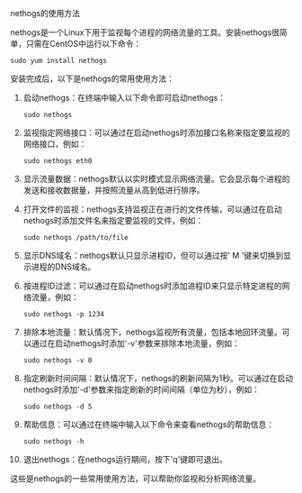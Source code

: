 nethogs的使用方法
nethogs是一个Linux下用于监视每个进程的网络流量的工具。安装nethogs很简单，只需在CentOS中运行以下命令：

```
sudo yum install nethogs
```

安装完成后，以下是nethogs的常用使用方法：

1. 启动nethogs：在终端中输入以下命令即可启动nethogs：

   ```
   sudo nethogs
   ```

2. 监视指定网络接口：可以通过在启动nethogs时添加接口名称来指定要监视的网络接口，例如：

   ```
   sudo nethogs eth0
   ```

3. 显示流量数据：nethogs默认以实时模式显示网络流量。它会显示每个进程的发送和接收数据量，并按照流量从高到低进行排序。

4. 打开文件的监视：nethogs支持监视正在进行的文件传输，可以通过在启动nethogs时添加文件名来指定要监视的文件，例如：

   ```
   sudo nethogs /path/to/file
   ```

5. 显示DNS域名：nethogs默认只显示进程ID，但可以通过按' M '键来切换到显示进程的DNS域名。

6. 按进程ID过滤：可以通过在启动nethogs时添加进程ID来只显示特定进程的网络流量，例如：

   ```
   sudo nethogs -p 1234
   ```

7. 排除本地流量：默认情况下，nethogs监视所有流量，包括本地回环流量。可以通过在启动nethogs时添加'-v'参数来排除本地流量，例如：

   ```
   sudo nethogs -v 0
   ```

8. 指定刷新时间间隔：默认情况下，nethogs的刷新间隔为1秒。可以通过在启动nethogs时添加'-d'参数来指定刷新的时间间隔（单位为秒），例如：

   ```
   sudo nethogs -d 5
   ```

9. 帮助信息：可以通过在终端中输入以下命令来查看nethogs的帮助信息：

   ```
   sudo nethogs -h
   ```

10. 退出nethogs：在nethogs运行期间，按下'q'键即可退出。

这些是nethogs的一些常用使用方法，可以帮助你监视和分析网络流量。